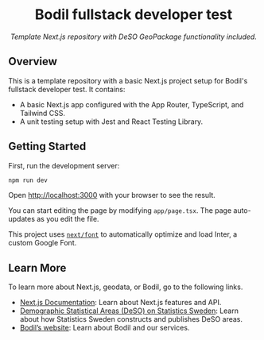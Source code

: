 <h1 align="center">Bodil fullstack developer test</h1>

<p align="center"><i>Template Next.js repository with DeSO GeoPackage functionality included.</i></p>

## Overview

This is a template repository with a basic Next.js project setup for Bodil's fullstack developer test. It contains:

- A basic Next.js app configured with the App Router, TypeScript, and Tailwind CSS.
- A unit testing setup with Jest and React Testing Library.

## Getting Started

First, run the development server:

```bash
npm run dev
```

Open [http://localhost:3000](http://localhost:3000) with your browser to see the result.

You can start editing the page by modifying `app/page.tsx`. The page auto-updates as you edit the file.

This project uses [`next/font`](https://nextjs.org/docs/basic-features/font-optimization) to automatically optimize and load Inter, a custom Google Font.

## Learn More

To learn more about Next.js, geodata, or Bodil, go to the following links.

- [Next.js Documentation](https://nextjs.org/docs): Learn about Next.js features and API.
- [Demographic Statistical Areas (DeSO) on Statistics Sweden](https://www.scb.se/en/services/open-data-api/open-geodata/deso--demographic-statistical-areas/): Learn about how Statistics Sweden constructs and publishes DeSO areas.
- [Bodil’s website](https://bodil.se/): Learn about Bodil and our services.

